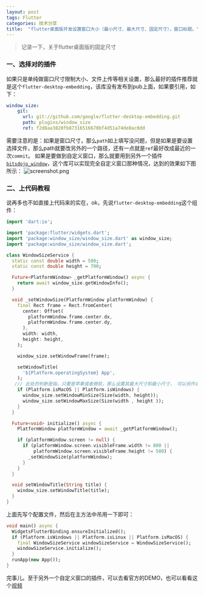 ```yaml
---
layout: post
tags: Flutter
categories: 技术分享
title:  "flutter桌面版开发设置窗口大小（最小尺寸、最大尺寸、固定尺寸），窗口标题。"
---
```


> 记录一下，关于flutter桌面版的固定尺寸

### 一、选择对的插件

如果只是单纯做窗口尺寸限制大小、文件上传等相关设置，那么最好的插件推荐就是这个`flutter-desktop-embedding`，该库没有发布到pub上面，如果要引用，如下：

```yml
window_size:
    git:
      url: git://github.com/google/flutter-desktop-embedding.git
      path: plugins/window_size
      ref: f2d8aa3820fb87316516670bf4d51a74de8ac0dd
```

需要注意的是：如果是窗口尺寸，那么`path`如上填写没问题，但是如果是要设置选择文件，那么path就要改另外的一个路径，还有一点就是`ref`最好改成最近的一次`commit`。
如果是要做到自定义窗口，那么就要用到另外一个插件[`bitsdojo_window`](https://pub.flutter-io.cn/packages/bitsdojo_window)，这个库可以实现完全自定义窗口那种情况，达到的效果如下图所示：
![screenshot.png](https://pic.v2ss.cn/FUS_screenshot.png)

### 二、上代码教程

说再多也不如直接上代码来的实在，ok，先说`flutter-desktop-embedding`这个组件：

```dart
import 'dart:io';

import 'package:flutter/widgets.dart';
import 'package:window_size/window_size.dart' as window_size;
import 'package:window_size/window_size.dart';

class WindowSizeService {
  static const double width = 500;
  static const double height = 700;

  Future<PlatformWindow> _getPlatformWindow() async {
    return await window_size.getWindowInfo();
  }

  void _setWindowSize(PlatformWindow platformWindow) {
    final Rect frame = Rect.fromCenter(
      center: Offset(
        platformWindow.frame.center.dx,
        platformWindow.frame.center.dy,
      ),
      width: width,
      height: height,
    );

    window_size.setWindowFrame(frame);

    setWindowTitle(
      '${Platform.operatingSystem} App',
    );
   /// 此处的判断是指，只要是苹果或者微软，那么设置其最大尺寸和最小尺寸， 可以另作调整
    if (Platform.isMacOS || Platform.isWindows) {
      window_size.setWindowMinSize(Size(width, height));
      window_size.setWindowMaxSize(Size(width , height ));
    }
  }

  Future<void> initialize() async {
    PlatformWindow platformWindow = await _getPlatformWindow();

    if (platformWindow.screen != null) {
      if (platformWindow.screen.visibleFrame.width != 800 ||
          platformWindow.screen.visibleFrame.height != 500) {
        _setWindowSize(platformWindow);
      }
    }
  }

  void setWindowTitle(String title) {
    window_size.setWindowTitle(title);
  }
}
```

上面先写个配置文件，然后在主方法中吊用一下即可：

```dart
void main() async {
  WidgetsFlutterBinding.ensureInitialized();
  if (Platform.isWindows || Platform.isLinux || Platform.isMacOS) {
    final WindowSizeService windowSizeService = WindowSizeService();
    windowSizeService.initialize();
  }
  runApp(new App());
}
```

完事儿。至于另外一个自定义窗口的插件，可以去看官方的DEMO，也可以看看这个[视频](https://www.bilibili.com/video/BV1kD4y1X7CD?t=558)


